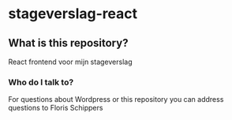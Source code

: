 # stageverslag-react #
## What is this repository? ##

React frontend voor mijn stageverslag

### Who do I talk to? ###
For questions about Wordpress or this repository you can address questions to Floris Schippers